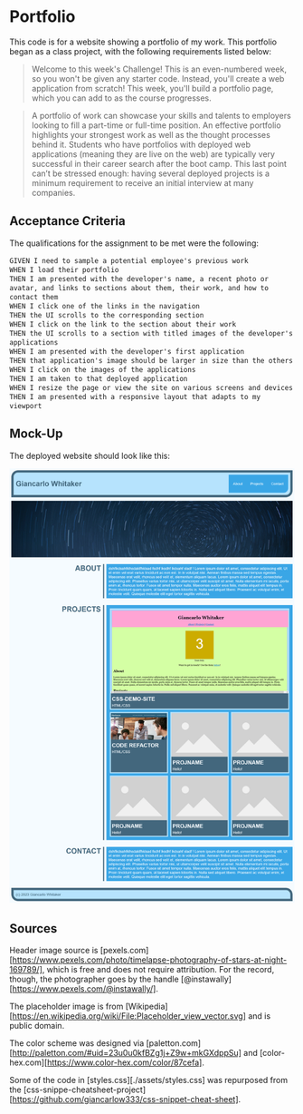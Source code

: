 # Portfolio

This code is for a website showing a portfolio of my work.  This portfolio began as a class project, with the following requirements listed below:

>Welcome to this week's Challenge! This is an even-numbered week, so you won't be given any starter code. Instead, you'll create a web application from scratch! This week, you'll build a portfolio page, which you can add to as the course progresses. 

>A portfolio of work can showcase your skills and talents to employers looking to fill a part-time or full-time position. An effective portfolio highlights your strongest work as well as the thought processes behind it. Students who have portfolios with deployed web applications (meaning they are live on the web) are typically very successful in their career search after the boot camp. This last point can’t be stressed enough: having several deployed projects is a minimum requirement to receive an initial interview at many companies. 

## Acceptance Criteria

The qualifications for the assignment to be met were the following:

```
GIVEN I need to sample a potential employee's previous work
WHEN I load their portfolio
THEN I am presented with the developer's name, a recent photo or avatar, and links to sections about them, their work, and how to contact them
WHEN I click one of the links in the navigation
THEN the UI scrolls to the corresponding section
WHEN I click on the link to the section about their work
THEN the UI scrolls to a section with titled images of the developer's applications
WHEN I am presented with the developer's first application
THEN that application's image should be larger in size than the others
WHEN I click on the images of the applications
THEN I am taken to that deployed application
WHEN I resize the page or view the site on various screens and devices
THEN I am presented with a responsive layout that adapts to my viewport
```


## Mock-Up

The deployed website should look like this:

![portfolio demo](./assets/img/portfolio_demo.png)

## Sources

Header image source is [pexels.com][https://www.pexels.com/photo/timelapse-photography-of-stars-at-night-169789/], which is free and does not require attribution.  For the record, though, the photographer goes by the handle [@instawally][https://www.pexels.com/@instawally/].

The placeholder image is from [Wikipedia][https://en.wikipedia.org/wiki/File:Placeholder_view_vector.svg] and is public domain.

The color scheme was designed via [paletton.com][http://paletton.com/#uid=23u0u0kfBZg1j+Z9w+mkGXdppSu] and [color-hex.com][https://www.color-hex.com/color/87cefa].

Some of the code in [styles.css][./assets/styles.css] was repurposed from the [css-snippe-cheatsheet-project][https://github.com/giancarlow333/css-snippet-cheat-sheet].
